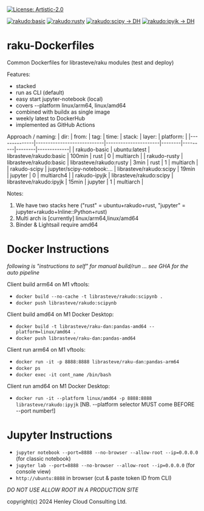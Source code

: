 [![License: Artistic-2.0](https://img.shields.io/badge/License-Artistic%202.0-0298c3.svg)](https://opensource.org/licenses/Artistic-2.0)

[![rakudo:basic](https://github.com/librasteve/raku-Dockerfiles/actions/workflows/basic-ma-weekly.yaml/badge.svg)](https://github.com/librasteve/raku-Dockerfiles/actions/workflows/basic-ma-weekly.yaml)
[![rakudo:rusty](https://github.com/librasteve/raku-Dockerfiles/actions/workflows/rusty-ma-weekly.yaml/badge.svg)](https://github.com/librasteve/raku-Dockerfiles/actions/workflows/rusty-ma-weekly.yaml)
[![rakudo:scipy -> DH](https://github.com/librasteve/raku-Dockerfiles/actions/workflows/scipy-ma-weekly.yaml/badge.svg)](https://github.com/librasteve/raku-Dockerfiles/actions/workflows/scipy-ma-weekly.yaml)
[![rakudo:ipyjk -> DH](https://github.com/librasteve/raku-Dockerfiles/actions/workflows/ipyjk-ma-weekly.yaml/badge.svg)](https://github.com/librasteve/raku-Dockerfiles/actions/workflows/ipyjk-ma-weekly.yaml)

# raku-Dockerfiles
Common Dockerfiles for librasteve/raku modules (test and deploy)

Features:
* stacked
* run as CLI (default)
* easy start jupyter-notebook (local)
* covers --platform linux/arm64, linux/amd64
* combined with buildx as single image
* weekly latest to DockerHub
* implemented as GitHub Actions

Approach / naming:
| dir:         | from:                      | tag:                 | time:  | stack:  | layer: | platform:   |
|--------------|----------------------------|----------------------|--------|---------|--------|-------------|
| rakudo-basic | ubuntu:latest              | librasteve/rakudo:basic | 100min | rust    |    0   |  multiarch  |
| rakudo-rusty | librasteve/rakudo:basic       | librasteve/rakudo:rusty |   3min | rust    |    1   |  multiarch  |
| rakudo-scipy | jupyter/scipy-notebook:... | librasteve/rakudo:scipy |  19min | jupyter |    0   | multiarch4 |
| rakudo-ipyjk | librasteve/rakudo:scipy       | librasteve/rakudo:ipyjk |  15min | jupyter |    1   | multiarch |

Notes:
1. We have two stacks here ("rust" = ubuntu+rakudo+rust, "jupyter" = jupyter+rakudo+Inline::Python+rust)
2. Multi arch is [currently] linux/arm64,linux/amd64
3. Binder & Lightsail require amd64

# Docker Instructions

_following is "instructions to self" for manual build/run ... see GHA for the auto pipeline_

Client build arm64 on M1 vftools:

* ```docker build --no-cache -t librasteve/rakudo:scipynb .```
* ```docker push librasteve/rakudo:scipynb```

Client build amd64 on M1 Docker Desktop:

* ```docker build -t librasteve/raku-dan:pandas-amd64 --platform=linux/amd64 .```
* ```docker push librasteve/raku-dan:pandas-amd64```

Client run arm64 on M1 vftools:

* ```docker run -it -p 8888:8888 librasteve/raku-dan:pandas-arm64```
* ```docker ps```
* ```docker exec -it cont_name /bin/bash```

Client run amd64 on M1 Docker Desktop:

* ```docker run -it --platform linux/amd64 -p 8888:8888 librasteve/rakudo:ipyjk```
[NB. --platform selector MUST come BEFORE --port number!]

# Jupyter Instructions

* ```jupyter notebook --port=8888 --no-browser --allow-root --ip=0.0.0.0``` (for classic notebook)
* ```jupyter lab --port=8888 --no-browser --allow-root --ip=0.0.0.0``` (for console view)
* ```http://ubuntu:8888``` in browser (cut & paste token ID from CLI)

*DO NOT USE ALLOW ROOT IN A PRODUCTION SITE*

copyright(c) 2024 Henley Cloud Consulting Ltd.

